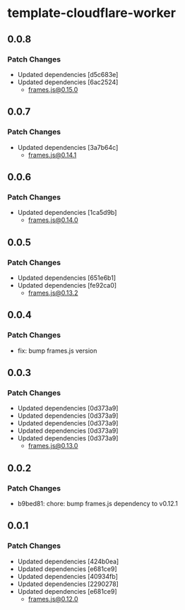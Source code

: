 # template-cloudflare-worker

## 0.0.8

### Patch Changes

- Updated dependencies [d5c683e]
- Updated dependencies [6ac2524]
  - frames.js@0.15.0

## 0.0.7

### Patch Changes

- Updated dependencies [3a7b64c]
  - frames.js@0.14.1

## 0.0.6

### Patch Changes

- Updated dependencies [1ca5d9b]
  - frames.js@0.14.0

## 0.0.5

### Patch Changes

- Updated dependencies [651e6b1]
- Updated dependencies [fe92ca0]
  - frames.js@0.13.2

## 0.0.4

### Patch Changes

- fix: bump frames.js version

## 0.0.3

### Patch Changes

- Updated dependencies [0d373a9]
- Updated dependencies [0d373a9]
- Updated dependencies [0d373a9]
- Updated dependencies [0d373a9]
- Updated dependencies [0d373a9]
  - frames.js@0.13.0

## 0.0.2

### Patch Changes

- b9bed81: chore: bump frames.js dependency to v0.12.1

## 0.0.1

### Patch Changes

- Updated dependencies [424b0ea]
- Updated dependencies [e681ce9]
- Updated dependencies [40934fb]
- Updated dependencies [2290278]
- Updated dependencies [e681ce9]
  - frames.js@0.12.0
